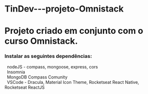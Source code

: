 # TinDev---projeto-Omnistack
<h1>Projeto criado em conjunto com o curso Omnistack.</h1>

<h3>Instalar as seguintes dependências: <br></h3>
&nbsp;&nbsp;nodeJS - compass, mongoose, express, cors <br>
&nbsp;&nbsp;Insomnia <br>
&nbsp;&nbsp;MongoDB Compass Comunity <br>
&nbsp;&nbsp;VSCode - Dracula, Material Icon Theme, Rocketseat React Native, Rocketseat ReactJS

